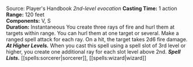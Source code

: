 Source: Player's Handbook
*2nd-level evocation*
**Casting Time:** 1 action  
**Range:** 120 feet  
**Components:** V, S  
**Duration:** Instantaneous
You create three rays of fire and hurl them at targets within range. You can hurl them at one target or several. Make a ranged spell attack for each ray. On a hit, the target takes 2d6 fire damage.
***At Higher Levels.*** When you cast this spell using a spell slot of 3rd level or higher, you create one additional ray for each slot level above 2nd.
***Spell Lists.*** [[spells:sorcerer|sorcerer]], [[spells:wizard|wizard]]